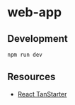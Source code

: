 # web-app

## Development

```bash
npm run dev
```

## Resources

- [React TanStarter](https://github.com/dotnize/react-tanstarter)
